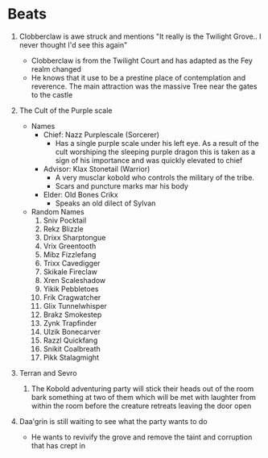 # Beats
1. Clobberclaw is awe struck and mentions "It really is the Twilight Grove.. I never thought I'd see this again"
    - Clobberclaw is from the Twilight Court and has adapted as the Fey realm changed
    - He knows that it use to be a prestine place of contemplation and reverence. The main attraction was the massive Tree near the gates to the castle

2. The Cult of the Purple scale
    - Names
        - Chief: Nazz Purplescale (Sorcerer)
            - Has a single purple scale under his left eye. As a result of the cult worshiping the sleeping purple dragon this is taken as a sign of his importance and was quickly elevated to chief
        - Advisor: Klax Stonetail (Warrior)
            - A very musclar kobold who controls the military of the tribe.
            - Scars and puncture marks mar his body
        - Elder: Old Bones Crikx
            - Speaks an old dilect of Sylvan
    - Random Names
        1. Sniv Pocktail
        2. Rekz Blizzle
        3. Drixx Sharptongue
        4. Vrix Greentooth
        5. Mibz Fizzlefang
        7. Trixx Cavedigger
        8. Skikale Fireclaw
        9. Xren Scaleshadow
        10. Yikik Pebbletoes
        12. Frik Cragwatcher
        13. Glix Tunnelwhisper
        14. Brakz Smokestep
        15. Zynk Trapfinder
        16. Ulzik Bonecarver
        17. Razzl Quickfang
        19. Snikit Coalbreath
        20. Pikk Stalagmight

3. Terran and Sevro
    1. The Kobold adventuring party will stick their heads out of the room bark something at two of them which will be met with laughter from within the room before the creature retreats leaving the door open

4. Daa'grin is still waiting to see what the party wants to do
    - He wants to revivify the grove and remove the taint and corruption that has crept in  
